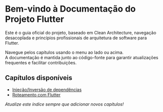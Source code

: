 # Bem-vindo à Documentação do Projeto Flutter

Este é o guia oficial do projeto, baseado em Clean Architecture, navegação desacoplada e princípios profissionais de arquitetura de software para Flutter.

Navegue pelos capítulos usando o menu ao lado ou acima.  
A documentação é mantida junto ao código-fonte para garantir atualizações frequentes e facilitar contribuições.

## Capítulos disponíveis

- [Injeção/Inversão de dependências](dependency_injection.md)
- [Roteamento com Flutter](roteamento.md)

_Atualize este índice sempre que adicionar novos capítulos!_
